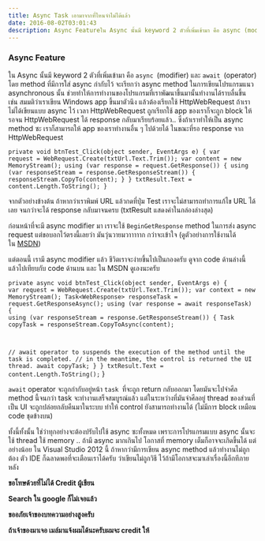 ```yaml
---
title: Async Task เอามาจากที่ไหนจำไม่ได้แล้ว
date: 2016-08-02T03:01:43
description: Async Featureใน Async นั้นมี keyword 2 ตัวที่เพิ่มเข้ามา คือ async (modifier) และ await (operator) โดย method ที่มีการใส่ async กำกับไว้ จะเรียกว่า async method ในการเขียนโปรแกรมแนว asynchronous นั้น 
---
```


<h3>Async Feature</h3>
ใน Async นั้นมี keyword 2 ตัวที่เพิ่มเข้ามา คือ <code>async </code>(modifier) และ <code>await </code>(operator) โดย method ที่มีการใส่ async กำกับไว้ จะเรียกว่า async method ในการเขียนโปรแกรมแนว asynchronous นั้น ช่วยทำให้การทำงานของโปรแกรมที่เราพัฒนาขึ้นมานั้นทำงานได้ราบลื่นขึ้น เช่น สมมติว่าเราเขียน Windows app ขึ้นมาตัวนึง แล้วต้องเรียกใช้ HttpWebRequest ถ้าเราไม่ได้เขียนแบบ async ไว้ เวลา HttpWebRequest ถูกเรียกใช้ app ของเราก็จะถูก block ให้รอจน HttpWebRequest ได้ response กลับมาเรียบร้อยแล้ว.. ซึ่งถ้าเราทำให้เป็น async method ซะ เราก็สามารถให้ app ของเราทำงานอื่น ๆ ไปด้วยได้ ในขณะที่รอ response จาก HttpWebRequest

<code>private void btnTest_Click(object sender, EventArgs e)
{
var request = WebRequest.Create(txtUrl.Text.Trim());
var content = new MemoryStream();
using (var response = request.GetResponse())
{
using (var responseStream = response.GetResponseStream())
{
responseStream.CopyTo(content);
}
}
txtResult.Text = content.Length.ToString();
}</code>

จากตัวอย่างข้างต้น ถ้าหากว่าเราพิมพ์ URL แล้วกดที่ปุ่ม Test เราจะไม่สามารถทำการแก้ไข URL ได้เลย จนกว่าจะได้ response กลับมาจนครบ (txtResult แสดงค่าในกล่องล่างสุด)

ก่อนหน้าที่จะมี async modifier มา เราจะใช้ <code>BeginGetResponse</code> method ในการส่ง async request แต่ขอบอกไว้ตรงนี้เลยว่า มันวุ่นวายมวาาาาาก กว่าจะเข้าใจ (ดูตัวอย่างการใช้งานได้ใน <a href="http://msdn.microsoft.com/en-us/library/system.net.httpwebrequest.begingetresponse(v=vs.80).aspx" target="_blank">MSDN</a>)

แต่ตอนนี้ เรามี async modifier แล้ว ชีวิตเราจะง่ายขึ้นไปเป็นกองครับ ดูจาก code ด้านล่างนี้แล้วไปเทียบกับ code ด้านบน และ ใน MSDN ดูเองนะครับ

<code>private async void btnTest_Click(object sender, EventArgs e)
{
var request = WebRequest.Create(txtUrl.Text.Trim());
var context = new MemoryStream();
Task&lt;WebResponse&gt; responseTask = request.GetResponseAsync();
using (var response = await responseTask)
{
using (var responseStream = response.GetResponseStream())
{
Task copyTask = responseStream.CopyToAsync(content);

// await operator to suspends the execution of the method until the task is completed.
// in the meantime, the control is returned the UI thread.
await copyTask;
}
}
txtResult.Text = content.Length.ToString();</code>
}

<code>await</code> operator จะถูกกำกับอยู่หน้า <code>task </code>ที่จะถูก return กลับออกมา โดยมันจะไปจำศีล method นี้จนกว่า task จะทำงานเสร็จสมบูรณ์แล้ว แต่ในระหว่างที่มันจำศีลอยู่ thread ของส่วนที่เป็น UI จะถูกปล่อยกลับคืนมาในระบบ ทำให้ control ยังสามารถทำงานได้ (ไม่มีการ block เหมือน code ชุดข้างบน)

ทั้งนี้ทั้งนั้น ใช่ว่าทุกอย่างจะต้องปรับไปใช้ async ซะทั้งหมด เพราะการโปรแกรมแบบ async นั้นจะใช้ thread ใช้ memory .. ถ้ามี async มากเกินไป โอกาสที่ memory เต็มก็อาจจะเกิดขึ้นได้ แต่อย่างน้อย ใน Visual Studio 2012 นี้ ถ้าหากว่ามีการเขียน async method แล้วทำงานไม่ถูกต้อง ตัว IDE ก็ฉลาดพอที่จะเตือนเราได้ครับ ว่าเขียนไม่ถูกวิธี ไว้ถ้ามีโอกาสจะมาเล่าเรื่องนี้อีกทีภายหลัง

<strong>ขอโทษด้วยที่ไม่ได้ Credit ผู้เขียน</strong>

<strong>Search ใน google ก็ไม่เจอแล้ว </strong>

<strong>ขออภัยเจ้าของบทความอย่างสูงครับ</strong>

<strong> ถ้าเจ้าของมาเจอ เมล์มาแจ้งผมได้นะครับผมจะ credit ให้</strong>
